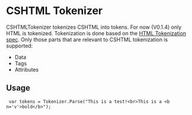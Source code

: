# CSHTML Tokenizer

CSHTMLTokenizer tokenizes CSHTML into tokens. For now (V0.1.4) only HTML is tokenized. Tokenization is done 
based on the [HTML Tokenization spec](https://html.spec.whatwg.org/multipage/parsing.html#tokenization). Only those
parts that are relevant to CSHTML tokenization is supported:

* Data
* Tags
* Attributes

## Usage

```
 var tokens = Tokenizer.Parse("This is a test!<br>This is a <b n='v'>bold</b>");
```
